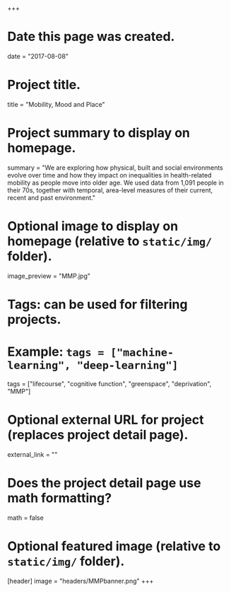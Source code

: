 +++
# Date this page was created.
date = "2017-08-08"

# Project title.
title = "Mobility, Mood and Place"

# Project summary to display on homepage.
summary = "We are exploring how physical, built and social environments evolve over time and how they impact on inequalities in health-related mobility as people move into older age. We used data from 1,091 people in their 70s, together with temporal, area-level measures of their current, recent and past environment."

# Optional image to display on homepage (relative to `static/img/` folder).
image_preview = "MMP.jpg"

# Tags: can be used for filtering projects.
# Example: `tags = ["machine-learning", "deep-learning"]`
tags = ["lifecourse", "cognitive function", "greenspace", "deprivation", "MMP"]

# Optional external URL for project (replaces project detail page).
external_link = ""

# Does the project detail page use math formatting?
math = false

# Optional featured image (relative to `static/img/` folder).
[header]
image = "headers/MMPbanner.png"
+++

